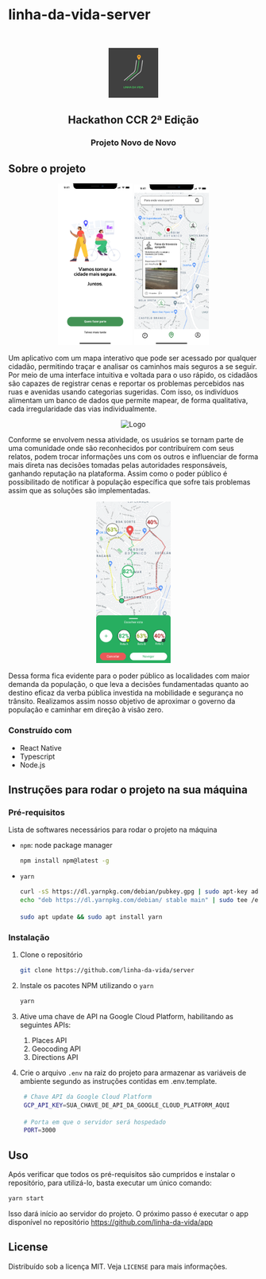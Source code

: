 # linha-da-vida-server

<!-- PROJECT LOGO -->
<br />
<p align="center">
  <a href="https://github.com/othneildrew/Best-README-Template">
    <img src="assets/logo.png" alt="Logo" width=100>
    
  </a>

  <h2 align="center">Hackathon CCR 2ª Edição</h2>
  <h3 align="center">Projeto Novo de Novo</h3>

<!-- ABOUT THE PROJECT -->

## Sobre o projeto

<p align="center" width="100%">
  <img src="assets/Onboarding Screen.png"  alt="Logo" width=150>
  <img src="assets/Home _ Map 5.png"  alt="Logo" width=150>
</p>

Um aplicativo com um mapa interativo que pode ser acessado por qualquer cidadão, permitindo traçar e analisar os caminhos mais seguros a se seguir. Por meio de uma interface intuitiva e voltada para o uso rápido, os cidadãos são capazes de registrar cenas e reportar os problemas percebidos nas ruas e avenidas usando categorias sugeridas. Com isso, os indivíduos alimentam um banco de dados que permite mapear, de forma qualitativa, cada irregularidade das vias individualmente.

<p align="center" width="100%">
  <img src="assets/onboarding.gif"  alt="Logo" width=150>
</p>
Conforme se envolvem nessa atividade, os usuários se tornam parte de uma comunidade onde são reconhecidos por contribuírem com seus relatos, podem trocar informações uns com os outros e influenciar de forma mais direta nas decisões tomadas pelas autoridades responsáveis, ganhando reputação na plataforma. Assim como o poder público é possibilitado de notificar à população específica que sofre tais problemas assim que as soluções são implementadas.

<p align="center" width="100%">
  <img src="assets/Share.png"  alt="Logo" width=150>
</p>
Dessa forma fica evidente para o poder público as localidades com maior demanda da população, o que leva a decisões fundamentadas quanto ao destino eficaz da verba pública investida na mobilidade e segurança no trânsito. Realizamos assim nosso objetivo de aproximar o governo da população e caminhar em direção à visão zero.

### Construído com

- React Native
- Typescript
- Node.js

## Instruções para rodar o projeto na sua máquina

### Pré-requisitos

Lista de softwares necessários para rodar o projeto na máquina

- `npm`: node package manager
  ```sh
  npm install npm@latest -g
  ```
- `yarn`

  ```sh
  curl -sS https://dl.yarnpkg.com/debian/pubkey.gpg | sudo apt-key add -
  echo "deb https://dl.yarnpkg.com/debian/ stable main" | sudo tee /etc/apt/sources.list.d/yarn.list

  sudo apt update && sudo apt install yarn
  ```

### Instalação

1. Clone o repositório
   ```sh
   git clone https://github.com/linha-da-vida/server
   ```
2. Instale os pacotes NPM utilizando o `yarn`

   ```sh
   yarn
   ```

3. Ative uma chave de API na Google Cloud Platform, habilitando as seguintes APIs:

   1. Places API
   2. Geocoding API
   3. Directions API

4. Crie o arquivo `.env` na raiz do projeto para armazenar as variáveis de ambiente segundo as instruções contidas em .env.template.

   ```sh
    # Chave API da Google Cloud Platform
    GCP_API_KEY=SUA_CHAVE_DE_API_DA_GOOGLE_CLOUD_PLATFORM_AQUI

    # Porta em que o servidor será hospedado
    PORT=3000
   ```

## Uso

Após verificar que todos os pré-requisitos são cumpridos e instalar o repositório, para utilizá-lo, basta executar um único comando:

```sh
yarn start
```

Isso dará início ao servidor do projeto. O próximo passo é executar o app disponível no repositório https://github.com/linha-da-vida/app

<!-- LICENSE -->

## License

Distribuído sob a licença MIT. Veja `LICENSE` para mais informações.
